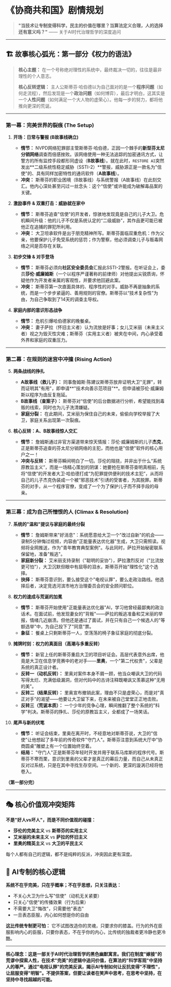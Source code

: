 # 《协商共和国》剧情规划

> **"当技术让专制变得科学，民主的价值在哪里？当算法定义合理，人的选择还有意义吗？"**
> —— 关于AI时代治理哲学的深度追问

---

## 🏗️ 故事核心弧光：第一部分《权力的语法》

> **核心主题：** 在一个号称绝对理性的系统中，最终裁决一切的，往往是最非理性的个人意志。
>
> **核心反转逻辑：** 主人公斯蒂芬·哈伯德以为自己面对的是一个**程序问题**（如何走流程），然后发现是一个**政治问题**（如何博弈），最后才明白，这其实是一个**人性问题**（如何满足一个大人物的虚荣心）。他每一步的努力，都将他推向更深的荒诞。

---

### **第一幕：完美世界的裂痕 (The Setup)**

1.  **开场：日常与警报 (B故事线确立)**
    *   **情节：** NVPD网络犯罪部主管斯蒂芬·哈伯德，正因一个棘手的**新型芬太尼分销网络**调查而倍感挫败。该网络使用一种无法追踪的加密通讯方式，让警方的所有监控手段都形同虚设（**B故事线**）。就在此时，`RESTORE AI`突然发出**二级系统性稳定威胁（SSTI-2）**警报，威胁源正是一款名为"信使"的、具有同样加密特性的通讯软件（**A故事线**）。
    *   **冲突：** 斯蒂芬的职业困境（B故事线）与系统警报（A故事线）在此刻交汇。他内心深处甚至闪过一丝念头：这个“信使”或许能成为破解毒品案的关键。

2.  **激励事件 & 双重打击：威胁就在家中**
    *   **情节：** 斯蒂芬追查"信使"的开发者，惊骇地发现竟是自己的儿子大卫。危机瞬间升级：他的儿子不仅是系统认定的“二级威胁”，其作品更可能已被他正在追捕的罪犯所利用。
    *   **冲突：** 大卫坦承软件是出于朋克精神所写。斯蒂芬面临双重危机：作为父亲，他要保护儿子免受系统的惩罚；作为警察，他必须调查儿子与贩毒网络之间是否存在关联。

3.  **初步交锋 & 对手登场**
    *   **情节：** 斯蒂芬必须向**社区安全委员会**汇报此SSTI-2警报。在听证会上，委员**莎伦·威廉姆斯**（一个以程序严谨著称的前律师）对他提出尖锐质询，怀疑他作为开发者亲属的客观性，并要求他回避此案。
    *   **冲突：** 斯蒂芬第一次直面具体的、程序性的对手。威胁不再是抽象的系统，而是一个步步紧逼的、善用规则的官僚。斯蒂芬以“技术复杂性”为由，为自己争取到了14天的调查主导权。

4.  **家庭内部的意识形态战争**
    *   **情节：** 危机引爆哈伯德家的晚餐桌。
    *   **冲突：** 妻子萨拉（怀旧主义者）认为流放是好事；女儿艾米丽（未来主义者）视之为毁灭性灾难；斯蒂芬（实用主义者）被夹在中间，内心承受着外界和家庭的双重压力。

---

### **第二幕：在规则的迷宫中冲撞 (Rising Action)**

5.  **两条战线的挣扎**
    *   **A故事线（救儿子）：** 同事詹姆斯·陈建议斯蒂芬放弃证明大卫"无罪"，转而证明其"有用"，即申请**"技术向善示范项目"**。但申请被莎伦·威廉姆斯以程序为由反复拖延。
    *   **B故事线（查案子）：** 斯蒂芬对“信使”的后台数据进行分析，希望能找到毒贩的线索，同时也为儿子洗清嫌疑。
    *   **家庭分裂：** 在此期间，艾米丽为保住自己的未来，偷偷向学校举报了大卫，家庭关系出现第一次裂痕。

6.  **核心反转：A、B故事线惊人交汇**
    *   **情节：** 詹姆斯通过非官方渠道带来惊天情报：莎伦·威廉姆斯的儿子**杰克**，正是斯蒂芬追查的芬太尼分销网络的主犯，而他也是"信使"软件的核心用户之一！
    *   **冲突与反转：** 斯蒂芬瞬间明白了一切。莎伦的阻挠，并非出于什么“系统原教旨主义”，而是一场精心策划的阴谋：她要抢在斯蒂芬查明真相前，先将“信使”的开发者大卫·哈伯德打成“为犯罪提供便利的技术主犯”，从而将自己的儿子杰克伪装成一个被“邪恶技术”引诱的受害者，为其脱罪。斯蒂芬的对手，从一个程序官僚，变成了一个为了保护儿子而不择手段的母亲。

---

### **第三幕：成为自己所憎恨的人 (Climax & Resolution)**

7.  **系统的"温和"提议与家庭的最终分裂**
    *   **情节：** 詹姆斯带来"好消息"：系统愿意给大卫一个"改过自新"的机会——录制5分钟悔过视频，内容由"正能量表达优化器"生成，大卫只需照读。视频将全网推送，作为"青年教育典型案例"。与此同时，萨拉开始秘密联系保留地，准备"叛逃"。
    *   **家庭新分裂：** 艾米丽支持录制（"聪明的妥协"），萨拉激烈反对（"比流放更可怕"），大卫沉默但眼中有屈辱的泪水，斯蒂芬开始"理性化"这个选择。
    *   **抉择：** 斯蒂芬意识到，要么接受这个"电视认罪"，要么走政治路线。他选择后者，决定竞选河滨市地方治理委员会的安全顾问职位。

8.  **权力的速成与荒诞的加冕**
    *   **情节：** 斯蒂芬开始使用"正能量表达优化器"AI，学习他曾经最鄙夷的政治话术。在面试前，他发现妻女的"背叛"——萨拉的叛逃准备和艾米丽的举报，情绪几近崩溃。但他还是通过了面试，并在只有自己一个候选人的"等额选举"中，为自己投下了"同意"票。
    *   **象征：** 餐桌上只剩斯蒂芬一人，空荡荡的椅子象征家庭的彻底分裂。

9.  **摊牌时刻：权力的真面目（高潮与多重反转）**
    *   **情节：** 新官上任的斯蒂芬重启大卫的项目听证会。高层代表意外出席，他竟是大卫在信息学竞赛中的老对手——**里奥**，一个"第二代权贵"，父辈是系统的真正设计者。
    *   **反转一（动机反转）：** 里奥对案件本身不屑一顾，他当众嘲讽大卫的代码写得太烂、充满低级漏洞，但对代码中的古诗注释既嘲讽又羡慕这种"无用的美"。
    *   **反转二（结果反转）：** 里奥宣布撤销此案，理由不只是虚荣心，而是对"真正对手"的渴望——他要让大卫留下来，在未来被自己堂堂正正地击败。
    *   **反转三（荒诞本质）：** 一个少年的竞争心理，瞬间推翻了整个系统的"科学"判决。斯蒂芬的挣扎、莎伦的原教旨主义，全都成了一场笑话。

10. **尾声与新的伏笔**
    *   **情节：** 听证会结束，里奥在离开时，不经意地对斯蒂芬说，大卫的"信使"让他想起了多年前的传奇软件"守门人"。斯蒂芬注意到系统大厅中"协商圆桌"雕塑上有一个位置始终空着。
    *   **结局：** "守门人"正是斯蒂芬年轻时开发并用于联系马库斯的程序代号。斯蒂芬不寒而栗，意识到里奥的父辈才是真正的幕后力量，而自己从未真正反对过系统，只是在其中寻找生存空间。一个新的、更深的漩涡已经将他卷入。

**（第一部分完）**

---

## 🎭 **核心价值观冲突矩阵**

**不是"好人vs坏人"，而是不同价值观的碰撞：**
- **莎伦的完美主义** vs **斯蒂芬的实用主义**
- **艾米丽的未来主义** vs **萨拉的怀旧主义**
- **里奥的精英主义** vs **大卫的平民主义**

每个人都有自己的逻辑，都不是纯粹的反派，冲突因此更有深度。

## 🤖 **AI专制的核心逻辑**

**系统不在乎完美，只在乎概率；不在乎思想，只关注表达：**
- 不关心大卫为什么写"信使"（动机无关紧要）
- 只关心"信使"的传播效果（行为后果）
- 不需要大卫"悔改"，只需要他"表态"
- 一旦表态臣服，内心如何想是你的自由

**这比传统专制更可怕：** 它不试图改造你的灵魂，只要求你的膝盖。行为的外在臣服影响内心的臣服，只要你表态，不在乎你的内心，比传统的独裁者更冷静也更冷酷。

---

**核心理念：这是一部关于AI时代治理哲学的黑色幽默寓言。我们在制度"嫁接"的荒谬中探索人性，在技术"完美"的逻辑中追问价值，在算法的"科学客观"中坚持人的尊严。通过"电视认罪"的完美反讽，揭示AI专制如何让反抗变得"不理性"，让屈服变得"明智"。不提供答案，但要让读者在笑声中思考，在思考中坚持，在坚持中寻找超越的可能。**
